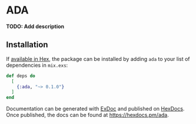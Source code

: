 # ADA

**TODO: Add description**

## Installation

If [available in Hex](https://hex.pm/docs/publish), the package can be installed
by adding `ada` to your list of dependencies in `mix.exs`:

```elixir
def deps do
  [
    {:ada, "~> 0.1.0"}
  ]
end
```

Documentation can be generated with [ExDoc](https://github.com/elixir-lang/ex_doc)
and published on [HexDocs](https://hexdocs.pm). Once published, the docs can
be found at <https://hexdocs.pm/ada>.
